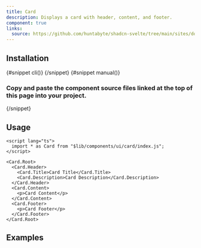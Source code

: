 ```yaml
---
title: Card
description: Displays a card with header, content, and footer.
component: true
links:
  source: https://github.com/huntabyte/shadcn-svelte/tree/main/sites/docs/src/lib/registry/ui/card
---
```


<script>
  import { ComponentPreview, PMAddComp, Step, Steps, InstallTabs } from '$lib/components/docs';
</script>

<ComponentPreview name="card-with-form">

<div></div>

</ComponentPreview>

## Installation

<InstallTabs>
{#snippet cli()}
<PMAddComp name="card" />
{/snippet}
{#snippet manual()}
<Steps>

### Copy and paste the component source files linked at the top of this page into your project.

</Steps>
{/snippet}
</InstallTabs>

## Usage

```svelte
<script lang="ts">
  import * as Card from "$lib/components/ui/card/index.js";
</script>

<Card.Root>
  <Card.Header>
    <Card.Title>Card Title</Card.Title>
    <Card.Description>Card Description</Card.Description>
  </Card.Header>
  <Card.Content>
    <p>Card Content</p>
  </Card.Content>
  <Card.Footer>
    <p>Card Footer</p>
  </Card.Footer>
</Card.Root>
```

## Examples

<ComponentPreview name="card-demo">

<div></div>

</ComponentPreview>
